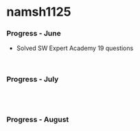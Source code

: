 # namsh1125

### Progress - June
- Solved SW Expert Academy 19 questions
<br>

### Progress - July
<br><br>


### Progress - August



